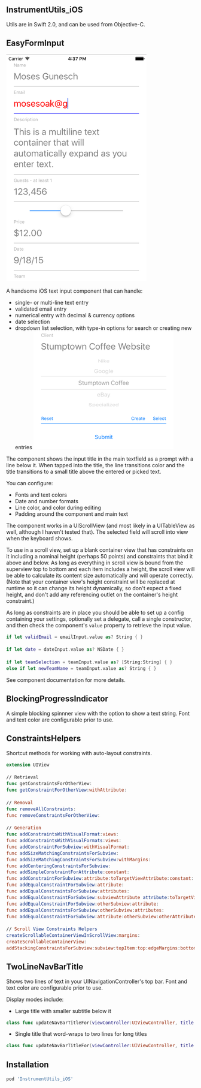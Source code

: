 ## InstrumentUtils_iOS ##

Utils are in Swift 2.0, and can be used from Objective-C.

EasyFormInput
-------
![EasyFormInput](Example/EasyFormInput.png)

A handsome iOS text input component that can handle:

 - single- or multi-line text entry
 - validated email entry
 - numerical entry with decimal & currency options
 - date selection
 - dropdown list selection, with type-in options for search or creating new entries
![EasyFormInput Type-in Select](Example/EasyFormInput-typeInSelect.png)

The component shows the input title in the main textfield as a prompt with a line below it. When tapped into the title, the line transitions color and the title transitions to a small title above the entered or picked text.

You can configure:

 - Fonts and text colors
 - Date and number formats
 - Line color, and color during editing
 - Padding around the component and main text

The component works in a UIScrollView (and most likely in a UITableView as well, although I haven't tested that). The selected field will scroll into view when the keyboard shows.

To use in a scroll view, set up a blank container view that has constraints on it including a nominal height (perhaps 50 points) and constraints that bind it above and below. As long as everything in scroll view is bound from the superview top to bottom and each item includes a height, the scroll view will be able to calculate its content size automatically and will operate correctly. (Note that your container view's height constraint will be replaced at runtime so it can change its height dynamically, so don't expect a fixed height, and don't add any referencing outlet on the container's height constraint.)

As long as constraints are in place you should be able to set up a config containing your settings, optionally set a delegate, call a single constructor, and then check the component's `value` property to retrieve the input value.

``` Swift
if let validEmail = emailInput.value as? String { }

if let date = dateInput.value as? NSDate { }

if let teamSelection = teamInput.value as? [String:String] { }
else if let newTeamName = teamInput.value as? String { }
```

See component documentation for more details.


BlockingProgressIndicator
-------
A simple blocking spinnner view with the option to show a text string. Font and text color are configurable prior to use.


ConstraintsHelpers
-------
Shortcut methods for working with auto-layout constraints.

``` Swift
extension UIView

// Retrieval
func getConstraintsForOtherView:
func getConstraintForOtherView:withAttribute:

// Removal
func removeAllConstraints:
func removeConstraintsForOtherView:

// Generation
func addConstraintsWithVisualFormat:views:
func addConstraintsWithVisualFormats:views:
func addConstraintForSubview:withVisualFormat:
func addSizeMatchingConstraintsForSubview:
func addSizeMatchingConstraintsForSubview:withMargins:
func addCenteringConstraintsForSubview:
func addSimpleConstraintForAttribute:constant:
func addConstraintForSubview:attribute:toTargetViewAttribute:constant:
func addEqualConstraintForSubview:attribute:
func addEqualConstraintsForSubview:attributes:
func addEqualConstraintForSubview:subviewAttribute attribute:toTargetViewAttribute:
func addEqualConstraintForSubview:otherSubview:attribute:
func addEqualConstraintsForSubview:otherSubview:attributes:
func addEqualConstraintForSubview:attribute:otherSubview:otherAttribute:

// Scroll View Constraints Helpers
createScrollableContainerViewInScrollView:margins:
createScrollableContainerView:
addStackingConstraintsForSubview:subview:topItem:top:edgeMargins:bottomItem:bottom:height:
```
    

TwoLineNavBarTitle
-------
Shows two lines of text in your UINavigationController's top bar. Font and text color are configurable prior to use.

Display modes include:

 - Large title with smaller subtitle below it

``` Swift
class func updateNavBarTitleFor(viewController:UIViewController, title:String, subtitle:String)
```

 - Single title that word-wraps to two lines for long titles

``` Swift
class func updateNavBarTitleFor(viewController:UIViewController, title:String)`
```
Installation
------------

```ruby
pod 'InstrumentUtils_iOS'
```

